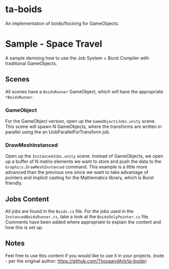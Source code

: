 # ta-boids

An implementation of boids/flocking for GameObjects.

# Sample - Space Travel

A sample demoing how to use the Job System + Burst Compiler with traditional
GameObjects.

## Scenes

All scenes have a `BoidsRunner` GameObject, which will have the appropriate `*BoidsRunner`.

### GameObject
For the GameObject version, open up the `GameObjectsJobs.unity` scene. This scene
will spawn N GameObjects, where the transforms are written in parallel using the
an IJobParallelForTransform job.

### DrawMeshInstanced
Open up the `InstancedJobs.unity` scene. Instead of GameObjects, we open up a buffer of N
matrix elements we want to store and push the data to the `Graphics.DrawMeshInstanced`
command. This example is a little more advanced than the previous one since we want to
take advantage of pointers and implicit casting for the Mathematics library, which is
Burst friendly.

## Jobs Content
All jobs are found in the `Boids.cs` file. For the jobs used in the `InstancedBoidsRunner.cs`,
take a look at the `BoidsOnlyPointer.cs` file. Comments have been added where appropriate to
explain the content and how this is set up.

## Notes
Feel free to use this content if you would like to use it in your projects.
(note - per the original author: https://github.com/ThousandAnt/ta-boids)